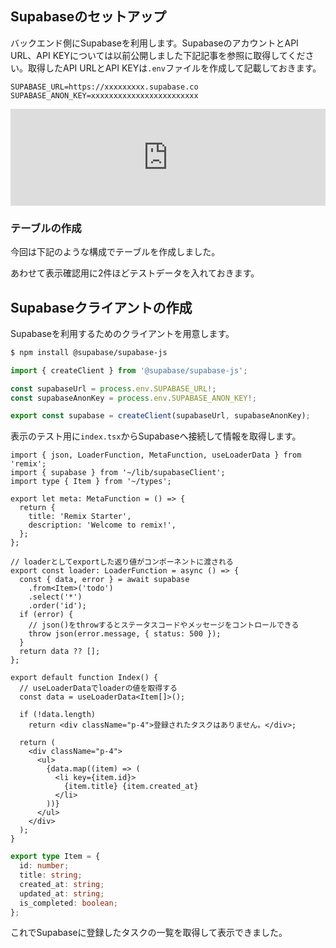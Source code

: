 ## Supabaseのセットアップ

バックエンド側にSupabaseを利用します。SupabaseのアカウントとAPI URL、API KEYについては以前公開しました下記記事を参照に取得してください。取得したAPI URLとAPI KEYは`.env`ファイルを作成して記載しておきます。

```sh:.env
SUPABASE_URL=https://xxxxxxxxx.supabase.co
SUPABASE_ANON_KEY=xxxxxxxxxxxxxxxxxxxxxxxx
```

<iframe class="hatenablogcard" style="width:100%;height:155px;max-width:680px;" title="オープンソースで話題のBaaS「Supabase」を使ってみた | DevelopersIO" src="https://hatenablog-parts.com/embed?url=https://dev.classmethod.jp/articles/tried-using-supabase/" width="300" height="150" frameborder="0" scrolling="no"></iframe>

### テーブルの作成

今回は下記のような構成でテーブルを作成しました。

あわせて表示確認用に2件ほどテストデータを入れておきます。

## Supabaseクライアントの作成

Supabaseを利用するためのクライアントを用意します。

```bash
$ npm install @supabase/supabase-js
```

```typescript:app/lib/supabaseClient.ts
import { createClient } from '@supabase/supabase-js';

const supabaseUrl = process.env.SUPABASE_URL!;
const supabaseAnonKey = process.env.SUPABASE_ANON_KEY!;

export const supabase = createClient(supabaseUrl, supabaseAnonKey);
```

表示のテスト用に`index.tsx`からSupabaseへ接続して情報を取得します。

```typescript:app/routes/index.tsx
import { json, LoaderFunction, MetaFunction, useLoaderData } from 'remix';
import { supabase } from '~/lib/supabaseClient';
import type { Item } from '~/types';

export let meta: MetaFunction = () => {
  return {
    title: 'Remix Starter',
    description: 'Welcome to remix!',
  };
};

// loaderとしてexportした返り値がコンポーネントに渡される
export const loader: LoaderFunction = async () => {
  const { data, error } = await supabase
    .from<Item>('todo')
    .select('*')
    .order('id');
  if (error) {
    // json()をthrowするとステータスコードやメッセージをコントロールできる
    throw json(error.message, { status: 500 });
  }
  return data ?? [];
};

export default function Index() {
  // useLoaderDataでloaderの値を取得する
  const data = useLoaderData<Item[]>();

  if (!data.length)
    return <div className="p-4">登録されたタスクはありません。</div>;

  return (
    <div className="p-4">
      <ul>
        {data.map((item) => (
          <li key={item.id}>
            {item.title} {item.created_at}
          </li>
        ))}
      </ul>
    </div>
  );
}
```

```typescript:app/types/index.ts
export type Item = {
  id: number;
  title: string;
  created_at: string;
  updated_at: string;
  is_completed: boolean;
};
```

これでSupabaseに登録したタスクの一覧を取得して表示できました。